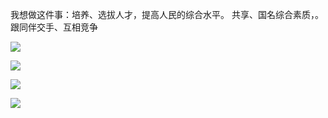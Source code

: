 我想做这件事：培养、选拔人才，提高人民的综合水平。
共享、国名综合素质，。
跟同伴交手、互相竞争

![](http://upload-images.jianshu.io/upload_images/3317226-c29078937b16c38c.png?imageMogr2/auto-orient/strip%7CimageView2/2/w/1240)

![](http://upload-images.jianshu.io/upload_images/3317226-00ba795658e2af4d.png?imageMogr2/auto-orient/strip%7CimageView2/2/w/1240)

![](http://upload-images.jianshu.io/upload_images/3317226-567764d959a1e95f.png?imageMogr2/auto-orient/strip%7CimageView2/2/w/1240)

![](http://upload-images.jianshu.io/upload_images/3317226-94a72210baf89688.png?imageMogr2/auto-orient/strip%7CimageView2/2/w/1240)
